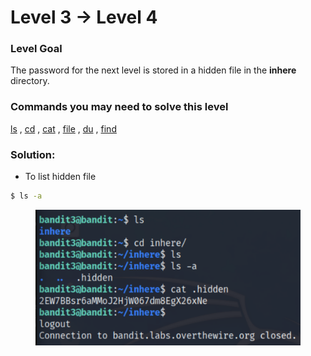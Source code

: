 # Level 3 → Level 4

### Level Goal

The password for the next level is stored in a hidden file in the **inhere** directory.

### Commands you may need to solve this level

[ls](https://man7.org/linux/man-pages/man1/ls.1.html) , [cd](https://man7.org/linux/man-pages/man1/cd.1p.html) , [cat](https://man7.org/linux/man-pages/man1/cat.1.html) , [file](https://man7.org/linux/man-pages/man1/file.1.html) , [du](https://man7.org/linux/man-pages/man1/du.1.html) , [find](https://man7.org/linux/man-pages/man1/find.1.html)

### Solution:

* To list hidden file

```bash
$ ls -a
```

<figure><img src="../.gitbook/assets/image (4).png" alt=""><figcaption></figcaption></figure>
